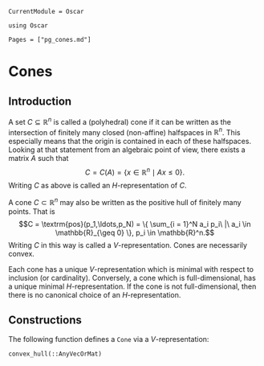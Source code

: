 ```@meta
CurrentModule = Oscar
```

```@setup oscar
using Oscar
```

```@contents
Pages = ["pg_cones.md"]
```

# Cones

## Introduction

A set $C \subseteq \mathbb{R}^n$ is called a (polyhedral) cone if it can be written as the intersection of finitely many closed (non-affine) halfspaces in $\mathbb{R}^n$. This especially means that the origin is contained in each of these halfspaces.
Looking at that statement from an algebraic point of view, there exists a matrix $A$ such that
$$C = C(A) = \{ x \in \mathbb{R}^n \mid Ax \leq 0\}.$$
Writing $C$ as above is called an $H$-representation of $C$.

A cone $C \subset \mathbb{R}^n$ may also be written as the positive hull of finitely many points.
That is $$C = \textrm{pos}(p_1,\ldots,p_N) = \{ \sum_{i = 1}^N a_i p_i\ |\ a_i \in \mathbb{R}_{\geq 0} \}, p_i \in \mathbb{R}^n.$$
Writing $C$ in this way is called a $V$-representation.
Cones are necessarily convex.

Each cone has a unique $V$-representation which is minimal with respect to inclusion (or cardinality).
Conversely, a cone which is full-dimensional, has a unique minimal $H$-representation.
If the cone is not full-dimensional, then there is no canonical choice of an $H$-representation.

## Constructions

The following function defines a `Cone` via a $V$-representation:

```@docs
convex_hull(::AnyVecOrMat)
```
